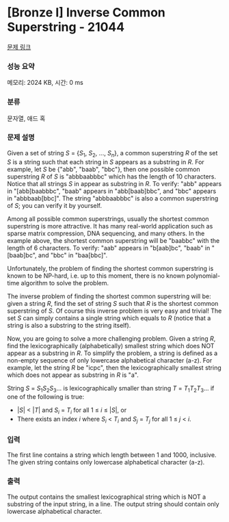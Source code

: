 # [Bronze I] Inverse Common Superstring - 21044 

[문제 링크](https://www.acmicpc.net/problem/21044) 

### 성능 요약

메모리: 2024 KB, 시간: 0 ms

### 분류

문자열, 애드 혹

### 문제 설명

<p>Given a set of string <em>S</em> = {<em>S</em><sub>1</sub>, <em>S</em><sub>2</sub>, ..., <em>S<sub>n</sub></em>}, a common superstring <em>R</em> of the set <em>S</em> is a string such that each string in <em>S</em> appears as a substring in <em>R</em>. For example, let <em>S</em> be {"abb", "baab", "bbc"}, then one possible common superstring <em>R</em> of <em>S</em> is "abbbaabbbc" which has the length of 10 characters. Notice that all strings <em>S</em> in appear as substring in <em>R</em>. To verify: "abb" appears in "[abb]baabbbc", "baab" appears in "abb[baab]bbc", and "bbc" appears in "abbbaab[bbc]". The string "abbbaabbbc" is also a common superstring of <em>S</em>; you can verify it by yourself.</p>

<p>Among all possible common superstrings, usually the shortest common superstring is more attractive. It has many real-world application such as sparse matrix compression, DNA sequencing, and many others. In the example above, the shortest common superstring will be "baabbc" with the length of 6 characters. To verify: "aab" appears in "b[aab]bc", "baab" in "[baab]bc", and "bbc" in "baa[bbc]".</p>

<p>Unfortunately, the problem of finding the shortest common superstring is known to be NP-hard, i.e. up to this moment, there is no known polynomial-time algorithm to solve the problem.</p>

<p>The inverse problem of finding the shortest common superstring will be: given a string <em>R</em>, find the set of string <em>S</em> such that <em>R</em> is the shortest common superstring of <em>S</em>. Of course this inverse problem is very easy and trivial! The set <em>S</em> can simply contains a single string which equals to <em>R</em> (notice that a string is also a substring to the string itself).</p>

<p>Now, you are going to solve a more challenging problem. Given a string <em>R</em>, find the lexicographically (alphabetically) smallest string which does NOT appear as a substring in <em>R</em>. To simplify the problem, a string is defined as a non-empty sequence of only lowercase alphabetical character (a-z). For example, let the string <em>R</em> be "icpc", then the lexicographically smallest string which does not appear as substring in <em>R</em> is "a".</p>

<p>String <em>S</em> = <em>S</em><sub>1</sub><em>S</em><sub>2</sub><em>S</em><sub>3</sub>... is lexicographically smaller than string <em>T</em> = <em>T</em><sub>1</sub><em>T</em><sub>2</sub><em>T</em><sub>3</sub>... if one of the following is true:</p>

<ul>
	<li>|<em>S</em>| < |<em>T</em>| and <em>S<sub>i</sub></em> = <em>T<sub>i</sub></em> for all 1 ≤ <em>i</em> ≤ |<em>S</em>|, or</li>
	<li>There exists an index <em>i</em> where <em>S<sub>i</sub></em> < <em>T<sub>i</sub></em> and <em>S<sub>j</sub></em> = <em>T<sub>j</sub></em> for all 1 ≤ <em>j</em> < <em>i</em>.</li>
</ul>

### 입력 

 <p>The first line contains a string which length between 1 and 1000, inclusive. The given string contains only lowercase alphabetical character (a-z).</p>

### 출력 

 <p>The output contains the smallest lexicographical string which is NOT a substring of the input string, in a line. The output string should contain only lowercase alphabetical character.</p>

